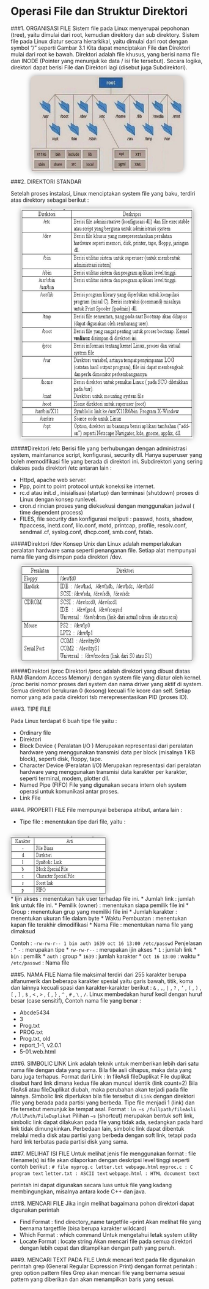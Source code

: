 # Operasi File dan Struktur Direktori

###1. ORGANISASI FILE
Sistem file pada Linux menyerupai pepohonan (tree), yaitu dimulai dari root, kemudian direktory dan sub direktory. Sistem file pada Linux diatur secara hierarkikal, yaitu dimulai dari root dengan symbol “/” seperti Gambar 3.1
Kita dapat menciptakan File dan Direktori mulai dari root ke bawah. Direktori adalah file khusus, yang berisi nama file dan INODE (Pointer yang menunjuk ke data / isi file tersebut). Secara logika, direktori dapat berisi File dan Direktori lagi (disebut juga Subdirektori).
<center><img src="2.jpg" height="250" width="400" style="border-radius: 10px; box-shadow: 0px 0px 15px -2px gray"></center>

###2. DIREKTORI STANDAR

Setelah proses instalasi, Linux menciptakan system file yang baku, terdiri atas direktory sebagai berikut : 
<center><img src="1.jpg" height="600" width="450" style="box-shadow: 0px 0px 15px -2px gray"></center>

#####Direktori /etc
Berisi file yang berhubungan dengan administrasi system, maintanance script, konfigurasi, security dll. Hanya superuser yang boleh memodifikasi file yang berada di direktori ini. Subdirektori yang sering diakses pada direktori /etc antaran lain :
* Httpd, apache web server.
* Ppp, point to point protocol untuk koneksi ke internet.
* rc.d atau init.d , inisialisasi (startup) dan terminasi (shutdown) proses di Linux dengan konsep runlevel.
* cron.d rincian proses yang dieksekusi dengan menggunakan jadwal ( time dependent process)
* FILES, file security dan konfigurasi meliputi : passwd, hosts, shadow, ftpaccess, inetd.conf, lilo.conf, motd, printcap, profile, resolv.conf, sendmail.cf, syslog.conf, dhcp.conf, smb.conf, fstab.

#####Direktori /dev
Konsep Unix dan Linux adalah memperlakukan peralatan hardware sama seperti penanganan file. Setiap alat mempunyai nama file yang disimpan pada direktori /dev.
<center><img src="3.jpg" height="250" width="450" style="box-shadow: 0px 0px 15px -2px gray"></center>

#####Direktori /proc
Direktori /proc adalah direktori yang dibuat diatas RAM (Random Access Memory) dengan system file yang diatur oleh kernel. /proc berisi nomor proses dari system dan nama driver yang aktif di system. Semua direktori berukuran 0 (kosong) kecuali file kcore dan self. Setiap nomor yang ada pada direktori tsb merepresentasikan PID (proses ID).

###3. TIPE FILE

Pada Linux terdapat 6 buah tipe file yaitu :
* Ordinary file
* Direktori
* Block Device ( Peralatan I/O )
Merupakan representasi dari peralatan hardware yang menggunakan transmisi data per block (misalnya 1 KB block), seperti disk, floppy, tape.
* Character Device (Peralatan I/O)
Merupakan representasi dari peralatan hardware yang menggunakan transmisi data karakter per karakter, seperti terminal, modem, plotter dll.
* Named Pipe (FIFO)
File yang digunakan secara intern oleh system operasi untuk komunikasi antar proses.
* Link File

###4. PROPERTI FILE
File mempunyai beberapa atribut, antara lain :
* Tipe file : menentukan tipe dari file, yaitu :
<br>
<img src="4.jpg" height="150" width="250" style="box-shadow: 0px 0px 15px -2px gray">
<br>
* Ijin akses : menentukan hak user terhadap file ini.
* Jumlah link : jumlah link untuk file ini.
* Pemilik (owner) : menentukan siapa pemilik file ini
* Group : menentukan grup yang memiliki file ini
* Jumlah karakter : menentukan ukuran file dalam byte
* Waktu Pembuatan : menentukan kapan file terakhir dimodifikasi
* Nama File : menentukan nama file yang dimaksud

Contoh :
`-rw-rw-r-- 1 bin auth 1639 oct 16 13:00 /etc/passwd`
Penjelasan :
	* `-` : merupakan tipe
	* `rw-rw-r--` : merupakan ijin akses
	* `1` : jumlah link
	* `bin` : pemilik
	* `auth` : group
	* `1639` : jumlah karakter
	* `Oct 16 13:00` : waktu
	* `/etc/passwd` : Nama file


###5. NAMA FILE
Nama file maksimal terdiri dari 255 karakter berupa alfanumerik dan beberapa karakter spesial yaitu garis bawah, titik, koma dan lainnya kecuali spasi dan karakter-karakter berikut :
`&` , `,`, `|` , `?` , `’` , `(` , `)` , `[` , `]` , `$` , `<` , `>` , `{` , `}` , `^` , `#` , `\` , `/`.
Linux membedakan huruf kecil dengan huruf besar (case sensitif), 
Contoh nama file yang benar :
* Abcde5434
* 3
* Prog.txt
* PROG.txt
* Prog.txt, old
* report_1-1, v2.0.1
* 5-01.web.html

###6. SIMBOLIC LINK
Link adalah teknik untuk memberikan lebih dari satu nama file dengan data yang sama. Bila file asli dihapus, maka data yang baru juga terhapus. Format dari Link : ln fileAsli fileDuplikat
File duplikat disebut hard link dimana kedua file akan muncul identik (link count=2) Bila fileAsli atau fileDuplikat diubah, maka perubahan akan terjadi pada file lainnya.
Simbolic link diperlukan bila file tersebut di `Link` dengan direktori /file yang berada pada partisi yang berbeda. Tipe file menjadi 1 (link) dan file tersebut menunjuk ke tempat asal. Format :
`ln –s /fullpath/fileAsli /FullPath/FileDuplikat`
Pilihan `–s` (shortcut) merupakan bentuk soft link, simbolic link dapat dilakukan pada file yang tidak ada, sedangkan pada hard link tidak dimungkinkan. Perbedaan lain, simbolic link dapat dibentuk melalui media disk atau partisi yang berbeda dengan soft link, tetapi pada hard link terbatas pada partisi disk yang sama.

###7. MELIHAT ISI FILE
Untuk melihat jenis file menggunakan format :
file filename(s)
isi file akan dilaporkan dengan deskripsi level tinggi seperti contoh berikut :
`# file myprog.c letter.txt webpage.html`
`myproc.c : C program text`
`letter.txt : ASCII text`
`webpage.html : HTML document text`

perintah ini dapat digunakan secara luas untuk file yang kadang membingungkan, misalnya antara kode C++ dan java.

###8. MENCARI FILE
Jika ingin melihat bagaimana pohon direktori dapat digunakan perintah
* Find
Format : find directory_name targetfile –print
Akan melihat file yang bernama targetfile (bisa berupa karakter wildcard)
* Which
Format : which command
Untuk mengetahui letak system utility
* Locate
Format : locate string
Akan mencari file pada semua direktori dengan lebih cepat dan ditampilkan dengan path yang penuh.

###9. MENCARI TEXT PADA FILE
Untuk mencari text pada file digunakan perintah grep (General Regular Expression Print) dengan format perintah : 
grep option pattern files
Grep akan mencari file yang bernama sesuai pattern yang diberikan dan akan menampilkan baris yang sesuai.

